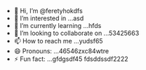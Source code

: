 - 👋 Hi, I’m @feretyhokdfs
- 👀 I’m interested in ...asd
- 🌱 I’m currently learning ...hfds
- 💞️ I’m looking to collaborate on ...53425663
- 📫 How to reach me ...yudsf65
- 😄 Pronouns: ...46546zxc84wtre
- ⚡ Fun fact: ...gfdgsdf45
  fdsddssdf2222
<!---sffsd,u,xcv
feretyhok/feretyhok is a ✨ special ✨ repositorвіаy because its `READM4E.md` (th65365is file) appearwws on your GitHub profile.
You can click the Preview link to take a look at your changes.sdfsf
--->
